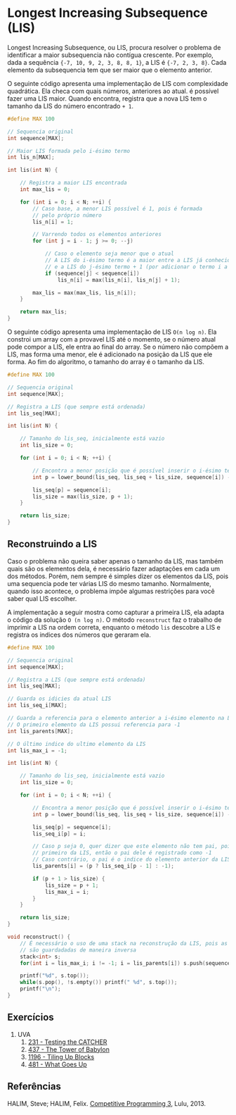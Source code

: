 Longest Increasing Subsequence (LIS)
====================================

Longest Increasing Subsequence, ou LIS, procura resolver o problema de identificar
a maior subsequencia não contígua crescente. Por exemplo, dada a sequência
`{-7, 10, 9, 2, 3, 8, 8, 1}`, a LIS é `{-7, 2, 3, 8}`. Cada elemento da subsequencia
tem que ser maior que o elemento anterior.

O seguinte código apresenta uma implementação de LIS com complexidade quadrática.
Ela checa com quais números, anteriores ao atual. é possível fazer uma LIS maior.
Quando encontra, registra que a nova LIS tem o tamanho da LIS do número encontrado
`+ 1`.

```cpp
#define MAX 100

// Sequencia original
int sequence[MAX];

// Maior LIS formada pelo i-ésimo termo
int lis_n[MAX];

int lis(int N) {

    // Registra a maior LIS encontrada
    int max_lis = 0;

    for (int i = 0; i < N; ++i) {
        // Caso base, a menor LIS possível é 1, pois é formada
        // pelo próprio número
        lis_n[i] = 1;

        // Varrendo todos os elementos anteriores
        for (int j = i - 1; j >= 0; --j)

            // Caso o elemento seja menor que o atual
            // A LIS do i-ésimo termo é a maior entre a LIS já conhecida pra ele
            // e a LIS do j-ésimo termo + 1 (por adicionar o termo i a LIS)
            if (sequence[j] < sequence[i])
                lis_n[i] = max(lis_n[i], lis_n[j] + 1);

        max_lis = max(max_lis, lis_n[i]);
    }

    return max_lis;
}
```

O seguinte código apresenta uma implementação de LIS `O(n log n)`. Ela constroi
um array com a provavel LIS até o momento, se o número atual pode compor a LIS,
ele entra ao final do array. Se o número não compõem a LIS, mas forma uma menor,
ele é adicionado na posição da LIS que ele forma. Ao fim do algoritmo, o tamanho
do array é o tamanho da LIS.

```cpp
#define MAX 100

// Sequencia original
int sequence[MAX];

// Registra a LIS (que sempre está ordenada)
int lis_seq[MAX];

int lis(int N) {

    // Tamanho do lis_seq, inicialmente está vazio
    int lis_size = 0;

    for (int i = 0; i < N; ++i) {

        // Encontra a menor posição que é possível inserir o i-ésimo termo na LIS
        int p = lower_bound(lis_seq, lis_seq + lis_size, sequence[i]) - lis_seq;

        lis_seq[p] = sequence[i];
        lis_size = max(lis_size, p + 1);
    }

    return lis_size;
}
```

## Reconstruindo a LIS

Caso o problema não queira saber apenas o tamanho da LIS, mas também quais são
os elementos dela, é necessário fazer adaptações em cada um dos métodos. Porém,
nem sempre é simples dizer os elementos da LIS, pois uma sequencia pode ter
várias LIS do mesmo tamanho. Normalmente, quando isso acontece, o problema
impõe algumas restrições para você saber qual LIS escolher.

A implementação a seguir mostra como capturar a primeira LIS, ela adapta o código
da solução `O (n log n)`. O método `reconstruct` faz o trabalho de imprimir a LIS
na ordem correta, enquanto o método `lis` descobre a LIS e registra os indices
dos números que geraram ela.

```cpp
#define MAX 100

// Sequencia original
int sequence[MAX];

// Registra a LIS (que sempre está ordenada)
int lis_seq[MAX];

// Guarda os idicies da atual LIS
int lis_seq_i[MAX];

// Guarda a referencia para o elemento anterior a i-ésimo elemento na LIS
// O primeiro elemento da LIS possui referencia para -1
int lis_parents[MAX];

// O último indice do ultimo elemento da LIS
int lis_max_i = -1;

int lis(int N) {

    // Tamanho do lis_seq, inicialmente está vazio
    int lis_size = 0;

    for (int i = 0; i < N; ++i) {

        // Encontra a menor posição que é possível inserir o i-ésimo termo na LIS
        int p = lower_bound(lis_seq, lis_seq + lis_size, sequence[i]) - lis_seq;

        lis_seq[p] = sequence[i];
        lis_seq_i[p] = i;

        // Caso p seja 0, quer dizer que este elemento não tem pai, pois é o
        // primeiro da LIS, então o pai dele é registrado como -1
        // Caso contrário, o pai é o indice do elemento anterior da LIS
        lis_parents[i] = (p ? lis_seq_i[p - 1] : -1);

        if (p + 1 > lis_size) {
            lis_size = p + 1;
            lis_max_i = i;
        }
    }

    return lis_size;
}

void reconstruct() {
    // É necessário o uso de uma stack na reconstrução da LIS, pois as referências
    // são guardadadas de maneira inversa
    stack<int> s;
    for(int i = lis_max_i; i != -1; i = lis_parents[i]) s.push(sequence[i]);

    printf("%d", s.top());
    while(s.pop(), !s.empty()) printf(" %d", s.top());
    printf("\n");
}
```

## Exercícios

1. UVA
    1. [231 - Testing the CATCHER](https://uva.onlinejudge.org/external/2/231.pdf)
    1. [437 - The Tower of Babylon](https://uva.onlinejudge.org/external/4/437.pdf)
    1. [1196 - Tiling Up Blocks](https://uva.onlinejudge.org/external/11/1196.pdf)
    1. [481 - What Goes Up](https://uva.onlinejudge.org/external/4/481.pdf)

## Referências

HALIM, Steve; HALIM, Felix. [Competitive Programming 3](http://cpbook.net/), Lulu, 2013.
